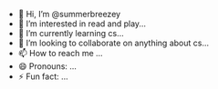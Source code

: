 - 👋 Hi, I’m @summerbreezey
- 👀 I’m interested in read and play...
- 🌱 I’m currently learning cs...
- 💞️ I’m looking to collaborate on anything about cs...
- 📫 How to reach me ...
- 😄 Pronouns: ...
- ⚡ Fun fact: ...

<!---
summerbreezey/summerbreezey is a ✨ special ✨ repository because its `README.md` (this file) appears on your GitHub profile.
You can click the Preview link to take a look at your changes.
--->
